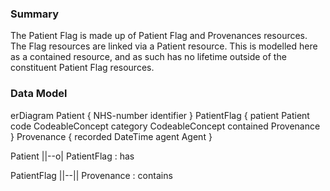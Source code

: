 ### Summary

The Patient Flag is made up of Patient Flag and Provenances resources.  The  Flag resources are linked via a Patient resource. This is modelled here as a contained resource, and as such has no lifetime outside of the constituent Patient Flag resources.

### Data Model

<div class="mermaid">
erDiagram
  Patient {
    NHS-number identifier
  }
  PatientFlag {
    patient Patient
    code CodeableConcept
    category CodeableConcept
    contained Provenance
  }
  Provenance {
    recorded DateTime
    agent Agent
  }

  Patient ||--o| PatientFlag : has

  PatientFlag ||--|| Provenance : contains

